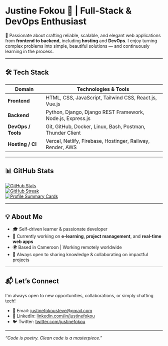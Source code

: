# Justine Fokou 👋 | Full-Stack & DevOps Enthusiast

🚀 Passionate about crafting reliable, scalable, and elegant web applications from **frontend to backend**, including **hosting** and **DevOps**. I enjoy turning complex problems into simple, beautiful solutions — and continuously learning in the process.

---

## 🛠️ Tech Stack

| Domain            | Technologies & Tools                                                                 |
|------------------|----------------------------------------------------------------------------------------|
| **Frontend**      | HTML, CSS, JavaScript, Tailwind CSS, React.js, Vue.js                                |
| **Backend**       | Python, Django, Django REST Framework, Node.js, Express.js                           |
| **DevOps / Tools**| Git, GitHub, Docker, Linux, Bash, Postman, Thunder Client                            |
| **Hosting / CI**  | Vercel, Netlify, Firebase, Hostinger, Railway, Render, AWS                           |

---

## 📊 GitHub Stats

[![GitHub Stats](https://github-readme-stats.vercel.app/api?username=justinefokou&show_icons=true&theme=radical)](https://github.com/justinefokou)  
[![GitHub Streak](https://streak-stats.demolab.com?user=justinefokou&theme=radical&hide_border=true)](https://github.com/justinefokou)  
[![Profile Summary Cards](https://github-profile-summary-cards.vercel.app/api/cards/profile-details?username=justinefokou&theme=radical)](https://github.com/justinefokou)

---

## 💡 About Me

- 🎓 Self-driven learner & passionate developer
- 🧠 Currently working on **e-learning**, **project management**, and **real-time web apps**
- 🌍 Based in Cameroon | Working remotely worldwide
- 💬 Always open to sharing knowledge & collaborating on impactful projects

---

## 📬 Let’s Connect

I'm always open to new opportunities, collaborations, or simply chatting tech!

- 📧 Email: [justinefokousteve@gmail.com](mailto:justinefokousteve@gmail.com)  
- 💼 LinkedIn: [linkedin.com/in/justinefokou](https://linkedin.com/in/justinefokou)  
- 🐦 Twitter: [twitter.com/justinefokou](https://twitter.com/justinefokou)

---

_“Code is poetry. Clean code is a masterpiece.”_

